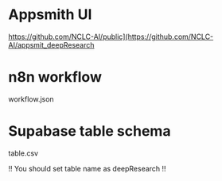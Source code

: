 # Appsmith UI
https://github.com/NCLC-AI/public](https://github.com/NCLC-AI/appsmit_deepResearch

# n8n workflow
workflow.json

# Supabase table schema
table.csv

!! You should set table name as deepResearch !!
